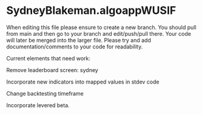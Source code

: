 # SydneyBlakeman.algoappWUSIF

When editing this file please ensure to create a new branch. You should pull from main and then go to your branch and edit/push/pull there. Your code will later be merged into the larger file.
Please try and add documentation/comments to your code for readability.  


Current elements that need work:

Remove leaderboard screen: sydney 

Incorporate new indicators into mapped values in stdev code

Change backtesting timeframe 

Incorporate levered beta.
